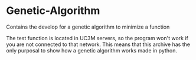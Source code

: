 # Genetic-Algorithm
Contains the develop for a genetic algorithm to minimize a function

The test function is located in UC3M servers, so the program won't work if you are not connected to that network. This means that this archive has the only purposal to show how a genetic algorithm works made in python.

